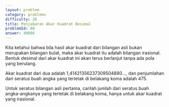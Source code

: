 ```yaml
---
layout: problem
category: problems
difficulty: 20
title: Penjabaran Akar Kuadrat Desimal
problemId: 80
answer: 40886
---
```

Kita ketahui bahwa bila hasil akar kuadrat dari bilangan asli bukan merupakan bilangan bulat, maka akar kuadrat itu adalah bilangan irasional. Bentuk desimal dari akar kuadrat ini akan terus berlanjut tanpa ada pola yang berulang.

Akar kuadrat dari dua adalah 1,41421356237309504880..., dan penjumlahan dari seratus buah angka yang terletak di belakang koma adalah 475.

Untuk seratus bilangan asli pertama, carilah jumlah dari seratus buah angka-angkanya yang terletak di belakang koma, hanya untuk akar kuadrat yang irasional.
